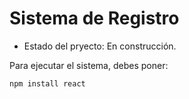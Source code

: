 <h1> Sistema de Registro </h1>

- Estado del pryecto: En construcción.

Para ejecutar el sistema, debes poner:

```npm install react```

